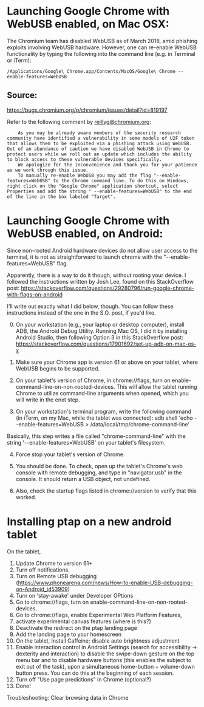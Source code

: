 # Launching Google Chrome with WebUSB enabled, on Mac OSX:

The Chromium team has disabled WebUSB as of March 2018, amid phishing exploits involving WebUSB hardware. 
However, one can re-enable WebUSB functionality by typing the following into the command line (e.g. in Terminal or iTerm): 

    /Applications/Google\ Chrome.app/Contents/MacOS/Google\ Chrome --enable-features=WebUSB

## Source: 
https://bugs.chromium.org/p/chromium/issues/detail?id=819197

Refer to the following comment by reillyg@chromium.org: 

        As you may be already aware members of the security research community have identified a vulnerability in some models of U2F token that allows them to be exploited via a phishing attack using WebUSB. Out of an abundance of caution we have disabled WebUSB in Chrome to protect users while we roll out an update which includes the ability to block access to these vulnerable devices specifically.
        We apologize for the inconvenience and thank you for your patience as we work through this issue.
        To manually re-enable WebUSB you may add the flag "--enable-features=WebUSB" to the Chrome command line. To do this on Windows, right click on the "Google Chrome" application shortcut, select Properties and add the string " --enable-features=WebUSB" to the end of the line in the box labeled "Target".


# Launching Google Chrome with WebUSB enabled, on Android:
Since non-rooted Android hardware devices do not allow user access to the terminal, it is not as straightforward to launch chrome with the "--enable-features=WebUSB" flag. 

Apparently, there is a way to do it though, without rooting your device. I followed the instructions written by Josh Lee, found on this StackOverflow post:
https://stackoverflow.com/questions/29280796/run-google-chrome-with-flags-on-android 

I'll write out exactly what I did below, though. You can follow these instructions instead of the one in the S.O. post, if you'd like. 

0. On your workstation (e.g., your laptop or desktop computer), install ADB, the Android Debug Utility. Running Mac OS, I did it by installing Android Studio, then following Option 3 in this StackOverflow post: 
https://stackoverflow.com/questions/17901692/set-up-adb-on-mac-os-x

1. Make sure your Chrome app is version 61 or above on your tablet, where WebUSB begins to be supported.
2. On your tablet's version of Chrome, in chrome://flags, turn on enable-command-line-on-non-rooted-devices. This will allow the tablet running Chrome to utilize command-line arguments when opened, which you will write in the enxt step.

3. On your workstation's terminal program, write the following command (in iTerm, on my Mac, while the tablet was connected): 
adb shell 'echo --enable-features=WebUSB > /data/local/tmp/chrome-command-line'

Basically, this step writes a file called "chrome-command-line" with the string '--enable-features=WebUSB' on your tablet's filesystem. 

4. Force stop your tablet's version of Chrome. 

5. You should be done. To check, open up the tablet's Chrome's web console with remote debugging, and type in "navigator.usb" in the console. It should return a USB object, not undefined. 

6. Also, check the startup flags listed in chrome://version to verify that this worked.




# Installing ptap on a new android tablet

On the tablet,
1. Update Chrome to version 61+
2. Turn off notifications.
2. Turn on Remote USB debugging (https://www.phonearena.com/news/How-to-enable-USB-debugging-on-Android_id53909)
3. Turn on 'stay-awake' under Developer OPtions
3. Go to chrome://flags, turn on enable-command-line-on-non-rooted-devices.
4. Go to chrome://flags, enable Experimental Web Platform Features, 
5. activate experimental canvas features (where is this?)
6. Deactivate the redirect on the ptap landing page 
7. Add the landing page to your homescreen
8. On the tablet, Install Caffeine; disable auto brightness adjustment
9. Enable interaction control in Android Settings (search for accessibility -> dexterity and interaction) to disable the swipe-down gesture on the top menu bar and to disable hardware buttons (this enables the subject to exit out of the task), upon a simultaneous home-button + volume-down button press. You can do this at the beginning of each session. 
10. Turn off "Use page predictions" in Chrome (optional?)
8. Done!

Troubleshooting: 
Clear browsing data in Chrome